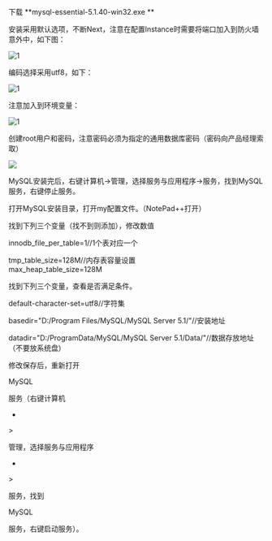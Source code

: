 下载 **mysql-essential-5.1.40-win32.exe **

安装采用默认选项，不断Next，注意在配置Instance时需要将端口加入到防火墙意外中，如下图：

![](file:///C:/Users/golding/AppData/Local/Temp/msohtmlclip1/01/clip_image001.png "1")

编码选择采用utf8，如下：

![](file:///C:/Users/golding/AppData/Local/Temp/msohtmlclip1/01/clip_image001.png "1")

注意加入到环境变量：

![](file:///C:/Users/golding/AppData/Local/Temp/msohtmlclip1/01/clip_image001.png "1")

创建root用户和密码，注意密码必须为指定的通用数据库密码（密码向产品经理索取）

![](file:///C:/Users/golding/AppData/Local/Temp/msohtmlclip1/01/clip_image001.png)





MySQL安装完后，右键计算机-&gt;管理，选择服务与应用程序-&gt;服务，找到MySQL服务，右键停止服务。

打开MySQL安装目录，打开my配置文件。（NotePad++打开）

找到下列三个变量（找不到则添加），修改数值

innodb\_file\_per\_table=1//1个表对应一个

tmp\_table\_size=128M//内存表容量设置  
max\_heap\_table\_size=128M

找到下列三个变量，查看是否满足条件。

default-character-set=utf8//字符集

basedir="D:/Program Files/MySQL/MySQL Server 5.1/"//安装地址

datadir="D:/ProgramData/MySQL/MySQL Server 5.1/Data/"//数据存放地址（不要放系统盘）



修改保存后，重新打开

MySQL

服务（右键计算机

-

&gt;

管理，选择服务与应用程序

-

&gt;

服务，找到

MySQL

服务，右键启动服务）。

